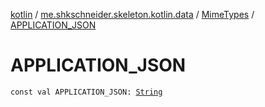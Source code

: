 [kotlin](../../index.md) / [me.shkschneider.skeleton.kotlin.data](../index.md) / [MimeTypes](index.md) / [APPLICATION_JSON](./-a-p-p-l-i-c-a-t-i-o-n_-j-s-o-n.md)

# APPLICATION_JSON

`const val APPLICATION_JSON: `[`String`](https://kotlinlang.org/api/latest/jvm/stdlib/kotlin/-string/index.html)